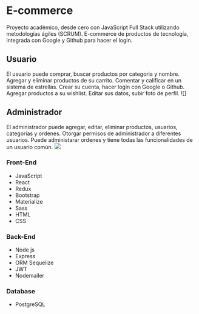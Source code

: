 # E-commerce
Proyecto académico, desde cero con JavaScript Full Stack utilizando metodologías ágiles (SCRUM).
E-commerce de productos de tecnología, integrada con Google y Github para hacer el login.

## Usuario
El usuario puede comprar, buscar productos por categoria y nombre. Agregar y eliminar productos de su carrito. Comentar y calificar en un sistema de estrellas. Crear su cuenta, hacer login con Google o Github. Agregar productos a su wishlist. Editar sus datos, subir foto de perfil.
![]

## Administrador 
El administrador puede agregar, editar, eliminar productos, usuarios, categorias y ordenes. Otorgar permisos de administrador a diferentes usuarios. Puede administarar ordenes y tiene todas las funcionalidades de un usuario común.
![](https://i.postimg.cc/mZ8G45Bh/Untitled.jpg)

### Front-End
+ JavaScript
+ React
+ Redux
+ Bootstrap
+ Materialize
+ Sass
+ HTML
+ CSS

### Back-End
- Node js
- Express
- ORM Sequelize
- JWT
- Nodemailer

### Database
- PostgreSQL


